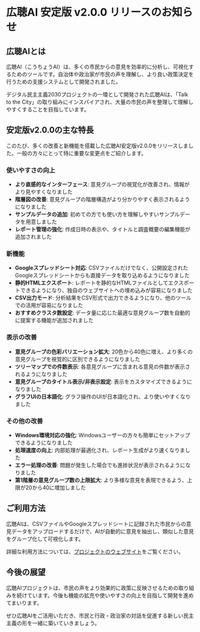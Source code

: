 # 広聴AI 安定版 v2.0.0 リリースのお知らせ

## 広聴AIとは

広聴AI（こうちょうAI）は、多くの市民からの意見を効率的に分析し、可視化するためのツールです。自治体や政治家が市民の声を理解し、より良い政策決定を行うための支援システムとして開発されました。

デジタル民主主義2030プロジェクトの一環として開発された広聴AIは、「Talk to the City」の取り組みにインスパイアされ、大量の市民の声を整理して理解しやすくすることを目指しています。

## 安定版v2.0.0の主な特長

このたび、多くの改善と新機能を搭載した広聴AI安定版v2.0.0をリリースしました。一般の方々にとって特に重要な変更点をご紹介します。

### 使いやすさの向上

- **より直感的なインターフェース**: 意見グループの視覚化が改善され、情報がより見やすくなりました
- **階層図の改善**: 意見グループの階層構造がより分かりやすく表示されるようになりました
- **サンプルデータの追加**: 初めての方でも使い方を理解しやすいサンプルデータを用意しました
- **レポート管理の強化**: 作成日時の表示や、タイトルと調査概要の編集機能が追加されました

### 新機能

- **Googleスプレッドシート対応**: CSVファイルだけでなく、公開設定されたGoogleスプレッドシートからも直接データを取り込めるようになりました
- **静的HTMLエクスポート**: レポートを静的なHTMLファイルとしてエクスポートできるようになり、独自のウェブサイトへの埋め込みが容易になりました
- **CSV出力モード**: 分析結果をCSV形式で出力できるようになり、他のツールでの活用が容易になりました
- **おすすめクラスタ数設定**: データ量に応じた最適な意見グループ数を自動的に提案する機能が追加されました

### 表示の改善

- **意見グループの色彩バリエーション拡大**: 20色から40色に増え、より多くの意見グループを視覚的に区別できるようになりました
- **ツリーマップでの件数表示**: 各意見グループに含まれる意見の件数が表示されるようになりました
- **意見グループのタイトル表示/非表示設定**: 表示をカスタマイズできるようになりました
- **グラフUIの日本語化**: グラフ操作のUIが日本語化され、より使いやすくなりました

### その他の改善

- **Windows環境対応の強化**: Windowsユーザーの方々も簡単にセットアップできるようになりました
- **処理速度の向上**: 内部処理が最適化され、レポート生成がより速くなりました
- **エラー処理の改善**: 問題が発生した場合でも進捗状況が表示されるようになりました
- **第1階層の意見グループ数の上限拡大**: より多様な意見を表現できるよう、上限が20から40に増加しました

## ご利用方法

広聴AIは、CSVファイルやGoogleスプレッドシートに記録された市民からの意見データをアップロードするだけで、AIが自動的に意見を抽出し、類似した意見をグループ化して可視化します。

詳細な利用方法については、[プロジェクトのウェブサイト](https://digitaldemocracy2030.github.io/)をご覧ください。

## 今後の展望

広聴AIプロジェクトは、市民の声をより効果的に政策に反映させるための取り組みを続けています。今後も機能の拡充や使いやすさの向上を目指して開発を進めてまいります。

ぜひ広聴AIをご活用いただき、市民と行政・政治家の対話を促進する新しい民主主義の形を一緒に築いていきましょう。
